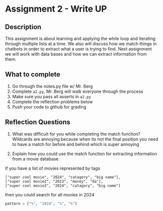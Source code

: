 # Assignment 2 - Write UP

## Description
This assignment is about learning and applying the while loop and iterating through multiple lists at a time.  We also will discuss how we match things in chatbots in order to extract what a user is trying to find.  Next assignment we will work with data bases and how we can extract information from them.

## What to complete
1. Go through the notes.py file w/ Mr. Berg
2. Complete `a2.py`, Mr. Berg will walk everyone through the process
3. Make sure you pass all asserts in `a2.py`
4. Complete the reflection problems below
5. Push your code to github for grading

## Reflection Questions
1. What was difficult for you while completing the match function?
Wildcards are annoying because when its not the final position you need to have a match for before and behind which is super annoying


2. Explain how you could use the match function for extracting information from a movie database.

If you have a list of movies represented by tags

```
["super cool movie", "2024", "catagory", "big name"],
["super cool movie2", "2023", "money", "da"],
["super cool movie3", "2024", "catagory", "big name"]

```
then you could search for all movies in 2024 

```py
pattern = ["%", "2024", "%", "%"]
```